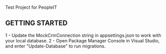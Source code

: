 Test Project for PeopleIT

GETTING STARTED
-----------------
1 - Update the MockCrmConnection string in appsettings.json to work with your local database.
2 - Open Package Manager Console in Visual Studio, and enter "Update-Database" to run migrations.